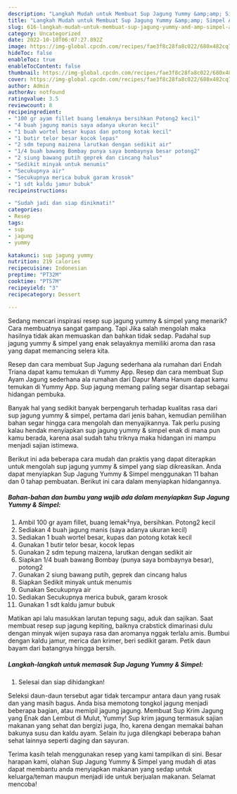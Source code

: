 ```yaml
---
description: "Langkah Mudah untuk Membuat Sup Jagung Yummy &amp;amp; Simpel Anti Gagal"
title: "Langkah Mudah untuk Membuat Sup Jagung Yummy &amp;amp; Simpel Anti Gagal"
slug: 616-langkah-mudah-untuk-membuat-sup-jagung-yummy-and-amp-simpel-anti-gagal
category: Uncategorized
date: 2022-10-10T06:07:27.892Z
image: https://img-global.cpcdn.com/recipes/fae3f8c28fa8c022/680x482cq70/sup-jagung-yummy-simpel-foto-resep-utama.jpg
hideToc: false
enableToc: true
enableTocContent: false
thumbnail: https://img-global.cpcdn.com/recipes/fae3f8c28fa8c022/680x482cq70/sup-jagung-yummy-simpel-foto-resep-utama.jpg
cover: https://img-global.cpcdn.com/recipes/fae3f8c28fa8c022/680x482cq70/sup-jagung-yummy-simpel-foto-resep-utama.jpg
author: Admin
authorAv: notfound
ratingvalue: 3.5
reviewcount: 8
recipeingredient:
- "100 gr ayam fillet buang lemaknya bersihkan Potong2 kecil"
- "4 buah jagung manis saya adanya ukuran kecil"
- "1 buah wortel besar kupas dan potong kotak kecil"
- "1 butir telor besar kocok lepas"
- "2 sdm tepung maizena larutkan dengan sedikit air"
- "1/4 buah bawang Bombay punya saya bombaynya besar potong2"
- "2 siung bawang putih geprek dan cincang halus"
- "Sedikit minyak untuk menumis"
- "Secukupnya air"
- "Secukupnya merica bubuk garam krosok"
- "1 sdt kaldu jamur bubuk"
recipeinstructions:

- "Sudah jadi dan siap dinikmati!"
categories:
- Resep
tags:
- sup
- jagung
- yummy

katakunci: sup jagung yummy 
nutrition: 219 calories
recipecuisine: Indonesian
preptime: "PT32M"
cooktime: "PT57M"
recipeyield: "3"
recipecategory: Dessert

---
```



Sedang mencari inspirasi resep sup jagung yummy &amp; simpel yang menarik? Cara membuatnya sangat gampang. Tapi Jika salah mengolah maka hasilnya tidak akan memuaskan dan bahkan tidak sedap. Padahal sup jagung yummy &amp; simpel yang enak selayaknya memiliki aroma dan rasa yang dapat memancing selera kita.


Resep dan cara membuat Sup Jagung sederhana ala rumahan dari Endah Triana dapat kamu temukan di Yummy App. Resep dan cara membuat Sup Ayam Jagung sederhana ala rumahan dari Dapur Mama Hanum dapat kamu temukan di Yummy App. Sup jagung memang paling segar disantap sebagai hidangan pembuka.

Banyak hal yang sedikit banyak berpengaruh terhadap kualitas rasa dari sup jagung yummy &amp; simpel, pertama dari jenis bahan, kemudian pemilihan bahan segar hingga cara mengolah dan menyajikannya. Tak perlu pusing kalau hendak menyiapkan sup jagung yummy &amp; simpel enak di mana pun kamu berada, karena asal sudah tahu triknya maka hidangan ini mampu menjadi sajian istimewa.


Berikut ini ada beberapa cara mudah dan praktis yang dapat diterapkan untuk mengolah sup jagung yummy &amp; simpel yang siap dikreasikan. Anda dapat menyiapkan Sup Jagung Yummy &amp; Simpel menggunakan 11 bahan dan 0 tahap pembuatan. Berikut ini cara dalam menyiapkan hidangannya.

<!--inarticleads1-->

##### Bahan-bahan dan bumbu yang wajib ada dalam menyiapkan Sup Jagung Yummy &amp; Simpel:

1. Ambil 100 gr ayam fillet, buang lemak²nya, bersihkan. Potong2 kecil
1. Sediakan 4 buah jagung manis (saya adanya ukuran kecil)
1. Sediakan 1 buah wortel besar, kupas dan potong kotak kecil
1. Gunakan 1 butir telor besar, kocok lepas
1. Gunakan 2 sdm tepung maizena, larutkan dengan sedikit air
1. Siapkan 1/4 buah bawang Bombay (punya saya bombaynya besar), potong2
1. Gunakan 2 siung bawang putih, geprek dan cincang halus
1. Siapkan Sedikit minyak untuk menumis
1. Gunakan Secukupnya air
1. Sediakan Secukupnya merica bubuk, garam krosok
1. Gunakan 1 sdt kaldu jamur bubuk


Matikan api lalu masukkan larutan tepung sagu, aduk dan sajikan. Saat membuat resep sup jagung kepiting, baiknya crabstick dimarinasi dulu dengan minyak wijen supaya rasa dan aromanya nggak terlalu amis. Bumbui dengan kaldu jamur, merica dan krimer, beri sedikit garam. Petik daun bayam dari batangnya hingga bersih. 

<!--inarticleads2-->

##### Langkah-langkah untuk memasak Sup Jagung Yummy &amp; Simpel:


1. Selesai dan siap dihidangkan!

Seleksi daun-daun tersebut agar tidak tercampur antara daun yang rusak dan yang masih bagus. Anda bisa memotong tongkol jagung menjadi beberapa bagian, atau memipil jagung jagung. Membuat Sup Krim Jagung yang Enak dan Lembut di Mulut, Yummy! Sup krim jagung termasuk sajian makanan yang sehat dan bergizi juga, lho, karena dengan memakai bahan bakunya susu dan kaldu ayam. Selain itu juga dilengkapi beberapa bahan sehat lainnya seperti daging dan sayuran. 

Terima kasih telah menggunakan resep yang kami tampilkan di sini. Besar harapan kami, olahan Sup Jagung Yummy &amp; Simpel yang mudah di atas dapat membantu anda menyiapkan makanan yang sedap untuk keluarga/teman maupun menjadi ide untuk berjualan makanan. Selamat mencoba!

